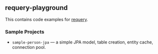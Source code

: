 ## requery-playground

This contains code examples for [requery](https://github.com/requery/requery).

### Sample Projects

- `sample-person-jpa` &mdash; a simple JPA model, table creation, entity cache, connection pool.
